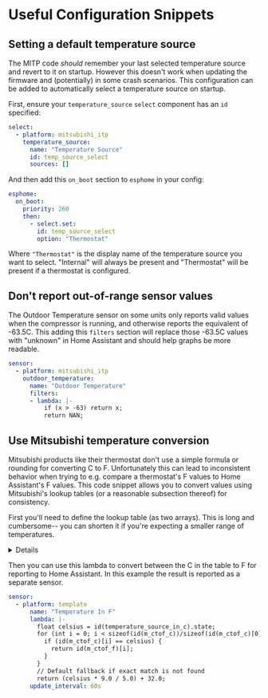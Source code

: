 # Useful Configuration Snippets

## Setting a default temperature source

The MITP code *should* remember your last selected temperature source and revert to it on startup.  However this doesn't work when updating the firmware and (potentially) in some crash scenarios.  This configuration can be added to automatically select a temperature source on startup.

First, ensure your `temperature_source` `select` component has an `id` specified:
```yaml
select:
  - platform: mitsubishi_itp
    temperature_source:
      name: "Temperature Source"
      id: temp_source_select
      sources: []
```

And then add this `on_boot` section to `esphome` in your config:
```yaml
esphome:
  on_boot:
    priority: 260
    then:
      - select.set:
        id: temp_source_select
        option: "Thermostat"
```

Where `"Thermostat"` is the display name of the temperature source you want to select.  "Internal" will always be present and "Thermostat" will be present if a thermostat is configured.

## Don't report out-of-range sensor values

The Outdoor Temperature sensor on some units only reports valid values when the compressor is running, and otherwise reports the equivalent of -63.5C.  This adding this `filters` section will replace those -63.5C values with "unknown" in Home Assistant and should help graphs be more readable.

```yaml
sensor:
  - platform: mitsubishi_itp
    outdoor_temperature:
      name: "Outdoor Temperature"
      filters:
      - lambda: |-
          if (x > -63) return x;
          return NAN;
```

## Use Mitsubishi temperature conversion

Mitsubishi products like their thermostat don't use a simple formula or rounding for converting C to F.  Unfortunately this can lead to inconsistent behavior when trying to e.g. compare a thermostat's F values to Home Assistant's F values.  This code snippet allows you to convert values using Mitsubishi's lookup tables (or a reasonable subsection thereof) for consistency.


First you'll need to define the lookup table (as two arrays).  This is long and cumbersome-- you can shorten it if you're expecting a smaller range of temperatures.
<details>
```yaml
globals:
  - id: m_ctof_c
    type: float[157]
    initial_value: |-
      {-18,
      -17.5,
      -17,
      -16.5,
      -16,
      -15.5,
      -15,
      -14.5,
      -14,
      -13.5,
      -13,
      -12.5,
      -12,
      -11.5,
      -11,
      -10.5,
      -10,
      -9.5,
      -9,
      -8.5,
      -8,
      -7.5,
      -7,
      -6.5,
      -6,
      -5.5,
      -5,
      -4.5,
      -4,
      -3.5,
      -3,
      -2.5,
      -2,
      -1.5,
      -1,
      -0.5,
      0,
      0.5,
      1,
      1.5,
      2,
      2.5,
      3,
      3.5,
      4,
      4.5,
      5,
      5.5,
      6,
      6.5,
      7,
      7.5,
      8,
      8.5,
      9,
      9.5,
      10,
      10.5,
      11,
      11.5,
      12,
      12.5,
      13,
      13.5,
      14,
      14.5,
      15,
      15.5,
      16,
      16.5,
      17,
      17.5,
      18,
      18.5,
      19,
      19.5,
      20,
      20.5,
      21,
      21.5,
      22,
      22.5,
      23,
      23.5,
      24,
      24.5,
      25,
      25.5,
      26,
      26.5,
      27,
      27.5,
      28,
      28.5,
      29,
      29.5,
      30,
      30.5,
      31,
      31.5,
      32,
      32.5,
      33,
      33.5,
      34,
      34.5,
      35,
      35.5,
      36,
      36.5,
      37,
      37.5,
      38,
      38.5,
      39,
      39.5,
      40,
      40.5,
      41,
      41.5,
      42,
      42.5,
      43,
      43.5,
      44,
      44.5,
      45,
      45.5,
      46,
      46.5,
      47,
      47.5,
      48,
      48.5,
      49,
      49.5,
      50,
      50.5,
      51,
      51.5,
      52,
      52.5,
      53,
      53.5,
      54,
      54.5,
      55,
      55.5,
      56,
      56.5,
      57,
      57.5,
      58,
      58.5,
      59,
      59.5,
      60}
  - id: m_ctof_f
    type: float[157]
    initial_value: |-
      {0,
      1,
      1,
      2,
      3,
      4,
      5,
      6,
      7,
      8,
      9,
      10,
      10,
      11,
      12,
      13,
      14,
      15,
      16,
      17,
      18,
      19,
      19,
      20,
      21,
      22,
      23,
      24,
      25,
      26,
      27,
      28,
      28,
      29,
      30,
      31,
      32,
      33,
      34,
      35,
      36,
      37,
      37,
      38,
      39,
      40,
      41,
      42,
      43,
      44,
      45,
      46,
      46,
      47,
      48,
      49,
      50,
      51,
      52,
      53,
      53,
      54,
      55,
      56,
      57,
      58,
      59,
      60,
      61,
      62,
      63,
      64,
      65,
      66,
      67,
      67,
      68,
      68,
      69,
      70,
      71,
      72,
      73,
      74,
      75,
      76,
      77,
      78,
      79,
      80,
      81,
      82,
      83,
      84,
      85,
      86,
      87,
      88,
      88,
      89,
      89,
      90,
      91,
      92,
      93,
      94,
      95,
      96,
      97,
      98,
      99,
      100,
      100,
      101,
      102,
      103,
      104,
      105,
      106,
      107,
      108,
      109,
      109,
      110,
      111,
      112,
      113,
      114,
      115,
      116,
      117,
      118,
      118,
      119,
      120,
      121,
      122,
      123,
      124,
      125,
      126,
      127,
      127,
      128,
      129,
      130,
      131,
      132,
      133,
      134,
      135,
      136,
      136,
      137,
      138,
      139,
      140}
```
</details>

Then you can use this lambda to convert between the C in the table to F for reporting to Home Assistant.  In this example the result is reported as a separate sensor.

```yaml
sensor:
  - platform: template
      name: "Temperature In F"
      lambda: |-
        float celsius = id(temperature_source_in_c).state;
        for (int i = 0; i < sizeof(id(m_ctof_c))/sizeof(id(m_ctof_c)[0]); i++) {
          if (id(m_ctof_c)[i] == celsius) {
            return id(m_ctof_f)[i];
          }
        }
        // Default fallback if exact match is not found
        return (celsius * 9.0 / 5.0) + 32.0;
      update_interval: 60s
```